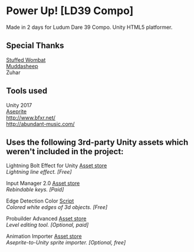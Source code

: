 # Power Up! [LD39 Compo]
Made in 2 days for Ludum Dare 39 Compo. Unity HTML5 platformer.

## Special Thanks
[Stuffed Wombat](https://twitter.com/wombatstuff)  
[Muddasheep](http://muddasheep.com/)  
Zuhar

## Tools used
Unity 2017  
[Aseprite](https://www.aseprite.org/)  
http://www.bfxr.net/  
http://abundant-music.com/

## Uses the following 3rd-party Unity assets which weren't included in the project:

Lightning Bolt Effect for Unity [Asset store](https://www.assetstore.unity3d.com/en/#!/content/59471)  
*Lightning line effect. [Free]*

Input Manager 2.0 [Asset store](https://www.assetstore.unity3d.com/en/#!/content/89891)  
*Rebindable keys. [Paid]*

Edge Detection Color [Script](https://forum.unity3d.com/threads/image-effect-edge-detect-normals-colours-rel.310280/)  
*Colored white edges of 3d objects. [Free]*

Probuilder Advanced [Asset store](https://www.assetstore.unity3d.com/en/#!/content/3558)  
*Level editing tool. [Optional, paid]*

Animation Importer [Asset store](https://github.com/talecrafter/AnimationImporter)  
*Aseprite-to-Unity sprite importer. [Optional, free]*
